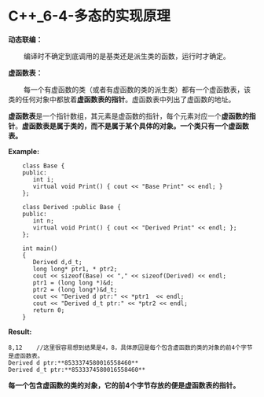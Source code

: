  # C++_6-4-多态的实现原理

 **动态联编：**

 &nbsp;&nbsp;&nbsp;&nbsp;&nbsp;&nbsp;&nbsp;&nbsp;编译时不确定到底调用的是基类还是派生类的函数，运行时才确定。

**虚函数表：**

 &nbsp;&nbsp;&nbsp;&nbsp;&nbsp;&nbsp;&nbsp;&nbsp;每一个有虚函数的类（或者有虚函数的类的派生类）都有一个虚函数表，该类的任何对象中都放着**虚函数表的指针**。虚函数表中列出了虚函数的地址。

**虚函数表**是一个指针数组，其元素是虚函数的指针，每个元素对应一个**虚函数的指针**。**虚函数表是属于类的，而不是属于某个具体的对象。一个类只有一个虚函数表。**

**Example:**
```
    class Base {
    public:
       int i;
       virtual void Print() { cout << "Base Print" << endl; }
    };

    class Derived :public Base {
    public:
       int n;
       virtual void Print() { cout << "Derived Print" << endl; };
    };

    int main()
    {
       Derived d,d_t;
       long long* ptr1, * ptr2;
       cout << sizeof(Base) << "," << sizeof(Derived) << endl;
       ptr1 = (long long *)&d;
       ptr2 = (long long*)&d_t;
       cout << "Derived d ptr:" << *ptr1  << endl;
       cout << "Derived d_t ptr:" << *ptr2 << endl;
       return 0;
    }
```

**Result:**
```
8,12    //这里很容易想到结果是4，8，具体原因是每个包含虚函数的类的对象的前4个字节是虚函数表。 
Derived d ptr:**8533374580016558460**
Derived d_t ptr:**8533374580016558460**
```
 **每一个包含虚函数的类的对象，它的前4个字节存放的便是虚函数表的指针。**